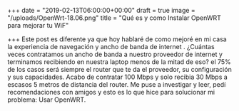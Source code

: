 +++
date = "2019-02-13T06:00:00+00:00"
draft = true
image = "/uploads/OpenWrt-18.06.png"
title = "Qué es y como Instalar OpenWRT para mejorar tu WiF"

+++
Este post es diferente ya que hoy  hablaré de como mejoré en mi casa la experiencia de navegación y ancho de banda de internet . ¿Cuántas veces contratamos un ancho de banda a nuestro proveedor de internet y terminamos recibiendo en nuestra laptop menos de la mitad de eso? el 75% de los casos será siempre el router que te da el proveedor, su configuración y sus capacidades. Acabo de contratar 100 Mbps y solo recibia 30 Mbps a escasos 5 metros de distancia del router. Me puse a investigar y leer, pedí recomendaciones con amigos y esto es lo que hice para solucionar mi problema: Usar OpenWRT.